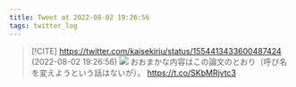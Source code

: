 ```yaml
---
title: Tweet at 2022-08-02 19:26:56
tags: twitter_log
---
```


> [!CITE] https://twitter.com/kaisekiriu/status/1554413433600487424 (2022-08-02 19:26:56)
> ![](https://twitter.com/kaisekiriu/status/1554413433600487424)
> おおまかな内容はこの論文のとおり（呼び名を変えようという話はないが）。
> https://t.co/SKbMRjvtc3
